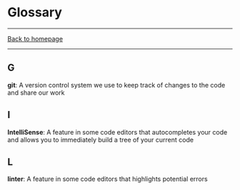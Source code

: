 # Glossary

-----

[Back to homepage](..)

-----

## G

**git**: A version control system we use to keep track of changes to the code and share our work

## I

**IntelliSense**: A feature in some code editors that autocompletes your code and allows you to immediately build a tree of your current code

## L

**linter**: A feature in some code editors that highlights potential errors
